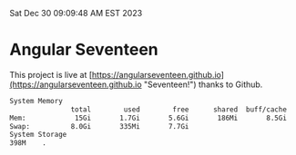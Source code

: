 Sat Dec 30 09:09:48 AM EST 2023

# Angular Seventeen


This project is live at [https://angularseventeen.github.io](https://angularseventeen.github.io "Seventeen!") thanks to Github.

```bash
System Memory
               total        used        free      shared  buff/cache   available
Mem:            15Gi       1.7Gi       5.6Gi       186Mi       8.5Gi        13Gi
Swap:          8.0Gi       335Mi       7.7Gi
System Storage
398M	.
